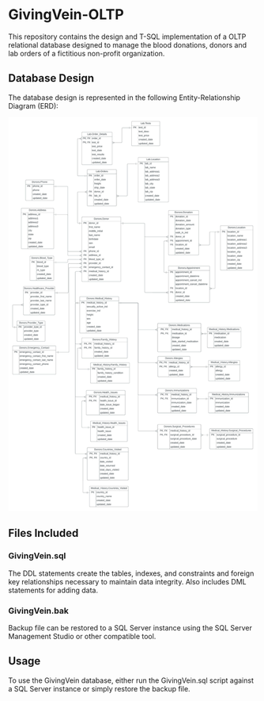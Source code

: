 # GivingVein-OLTP

This repository contains the design and T-SQL implementation of a OLTP relational database designed to manage the blood donations, donors and lab orders of a fictitious non-profit organization.

## Database Design
The database design is represented in the following Entity-Relationship Diagram (ERD):

![ERD Diagram](https://github.com/waynezc5/GivingVein-OLTP/blob/main/GivingVein%20Database%20Diagram.jpeg)

## Files Included

### GivingVein.sql

The DDL statements create the tables, indexes, and constraints and foreign key relationships necessary to maintain data integrity. Also includes DML statements for adding data.


### GivingVein.bak

Backup file can be restored to a SQL Server instance using the SQL Server Management Studio or other compatible tool.

## Usage
To use the GivingVein database, either run the GivingVein.sql script against a SQL Server instance or simply restore the backup file.
